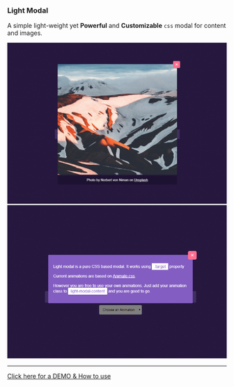 <h3>Light Modal</h3>

<p>A simple light-weight yet <strong>Powerful</strong> and <strong>Customizable</strong> <code>css</code> modal for content and images.</p>
<p><a href="https://hunzaboy.github.io/Light-Modal/"><img src="screen-2.png" alt="screenshot"><img src="screen.png" alt="screenshot"> </a>
<hr />
<a href="https://hunzaboy.github.io/Light-Modal/"> Click here for a DEMO &
 How to use</a>
